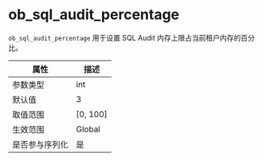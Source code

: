 ob_sql_audit_percentage
============================================

`ob_sql_audit_percentage` 用于设置 SQL Audit 内存上限占当前租户内存的百分比。


| **属性**  |   **描述**   |
|---------|------------|
| 参数类型    | int        |
| 默认值     | 3          |
| 取值范围    | \[0, 100\] |
| 生效范围    | Global     |
| 是否参与序列化 | 是          |
